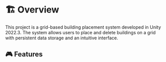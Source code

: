 # 🏗 Overview
This project is a grid-based building placement system developed in Unity 2022.3. The system allows users to place and delete buildings on a grid with persistent data storage and an intuitive interface.
## 🎮 Features
